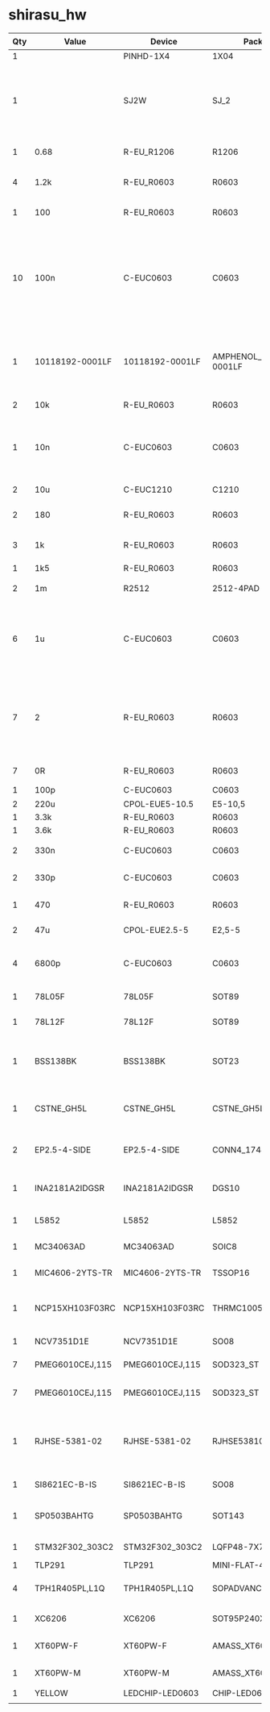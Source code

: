 # shirasu_hw

| Qty | Value | Device | Package | Parts | Description | 入手先 |
| - | - | - | - | - | - | - |
| 1 |  | PINHD-1X4 | 1X04 | JP1 | PIN HEADER |  |
| 1 |  | SJ2W | SJ_2 | BOOT0 | 通常はBOOT0は0.BOOT0を1にするとブートローダが読み込まれてusbなどから書き込みが可能. |  |
| 1 | 0.68 | R-EU_R1206 | R1206 | R11 | MC34063 電流制限抵抗 |  |
| 4 | 1.2k | R-EU_R0603 | R0603 | R7, R8, R9, R19 |  |  |
| 1 | 100 | R-EU_R0603 | R0603 | R4 | モジュラコネクタの緑のLED用 |  |
| 10 | 100n | C-EUC0603 | C0603 | C5, C7, C10, C16, C21, C23, C30, C31, C32, C33 |  |  |
| 1 | 10118192-0001LF | 10118192-0001LF | AMPHENOL_10118192-0001LF | J6 | Single Port 5 Contact Horizontal Right Angle Shielded Micro B USB 2.0 Connector | https://www.mouser.jp/ProductDetail/649-10118192-0001LF/ |
| 2 | 10k | R-EU_R0603 | R0603 | R15, R39 |  |  |
| 1 | 10n | C-EUC0603 | C0603 | C34 | STM32F302CBT6のデータシートにVDDAには10u,10nを付けろと書いてある |  |
| 2 | 10u | C-EUC1210 | C1210 | C11, C12 |  |  |
| 2 | 180 | R-EU_R0603 | R0603 | R6, R12 | モジュラコネクタの黄色のLED用 |  |
| 3 | 1k | R-EU_R0603 | R0603 | R37, R38, R40 |  |  |
| 1 | 1k5 | R-EU_R0603 | R0603 | R31 |  |  |
| 2 | 1m | R2512 | 2512-4PAD | R1, R2 | 電流検出用シャント抵抗 | https://www.mouser.jp/ProductDetail/652-CRA2512FZR001ELF/ |
| 6 | 1u | C-EUC0603 | C0603 | C3, C4, C8, C15, C19, C20, C35 |  |  |
| 7 | 2 | R-EU_R0603 | R0603 | R3, R5, R13, R14, R17, R20, R27, R29, R30 |  |  |
| 7 | 0R | R-EU_R0603 | R0603 | R27, R28 |  |  |
| 1 | 100p | C-EUC0603 | C0603 | C6 | MC34063のTC用 |  |
| 2 | 220u | CPOL-EUE5-10.5 | E5-10,5 | C1, C2 |  |  |
| 1 | 3.3k | R-EU_R0603 | R0603 | R10 |  |  |
| 1 | 3.6k | R-EU_R0603 | R0603 | R18 |  |  |
| 2 | 330n | C-EUC0603 | C0603 | C9, C37 | 100nでも大丈夫だと思う |  |
| 2 | 330p | C-EUC0603 | C0603 | C38, C39 | 電流検出ローパスフィルタ用 |  |
| 1 | 470 | R-EU_R0603 | R0603 | R16 | フォトカプラ用抵抗 |  |
| 2 | 47u | CPOL-EUE2.5-5 | E2,5-5 | C22, C24 |  |  |
| 4 | 6800p | C-EUC0603 | C0603 | C13, C14, C17, C18 | RCスナバ用 |  |
| 1 | 78L05F | 78L05F | SOT89 | U8 | 5Vレギュレータ | https://ja.aliexpress.com/item/32879888727.html?spm=a2g0s.9042311.0.0.1b134c4dmOmQKs |
| 1 | 78L12F | 78L12F | SOT89 | U7 | 12Vレギュレータ　ゲート駆動用 | https://ja.aliexpress.com/item/32249086226.html?spm=a2g0s.9042311.0.0.1b134c4dmOmQKs |
| 1 | BSS138BK | BSS138BK | SOT23 | U5 | フォトカプラ駆動用MOSFET　性能はわりと適当でいいので安さ重視 | https://www.mouser.jp/ProductDetail/771-NX7002AKW%2c115/ |
| 1 | CSTNE_GH5L | CSTNE_GH5L | CSTNE_GH5L | U12 | Resonators 8.0000MHz 33pF SMD CHP Resntr Tol 0.07% | https://www.mouser.jp/ProductDetail/81-CSTNE8M00GH5L000R/ |
| 2 | EP2.5-4-SIDE | EP2.5-4-SIDE | CONN4_1744426-4 | J3, J4 | XHからEP2.5に移行.抜き差しがしやすい | https://www.mouser.jp/ProductDetail/571-1744426-4 |
| 1 | INA2181A2IDGSR | INA2181A2IDGSR | DGS10 | U11 | 電流検出用作動オペアンプ*2 ゲイン50 | https://www.mouser.jp/ProductDetail/595-INA2181A2IDGSR/ |
| 1 | L5852 | L5852 | L5852 | L1 | 220uH DCDCコンバータ用 | https://ja.aliexpress.com/item/32899378513.html?spm=a2g0s.8937460.0.0.4eea2e0etRrgeB |
| 1 | MC34063AD | MC34063AD | SOIC8 | U10 | MC34063 DCDCコンバータ用IC | https://ja.aliexpress.com/item/33039913814.html?spm=a2g0s.9042311.0.0.27424c4dEEKxXa |
| 1 | MIC4606-2YTS-TR | MIC4606-2YTS-TR | TSSOP16 | U6 | フルブリッジゲートドライバ | https://www.mouser.jp/ProductDetail/579-MIC4606-2YTS-TR/ |
| 1 | NCP15XH103F03RC | NCP15XH103F03RC | THRMC1005X55N | RT1 | NTC Thermistor 10k 0402 (1005 Metric) Check prices | https://www.mouser.jp/ProductDetail/81-NCP15XH103F03RC/ |
| 1 | NCV7351D1E | NCV7351D1E | SO08 | U2 | High Speed CAN Transceiver | https://jp.rs-online.com/web/p/can-transceivers/8016772/ |
| 7 | PMEG6010CEJ,115 | PMEG6010CEJ,115 | SOD323_ST | D1, D2, D3 | Schottky barrier diode | https://www.mouser.jp/ProductDetail/771-PMEG6010CEJ-T-R/ |
| 7 | PMEG6010CEJ,115 | PMEG6010CEJ,115 | SOD323_ST | D4, D5, D6, D7 | DNP |  |
| 1 | RJHSE-5381-02 | RJHSE-5381-02 | RJHSE538102 | J5 | Modular Connectors / Ethernet Connectors R/A RJ45 SHEILDED 2 PORT Y/G LEDS | https://ja.aliexpress.com/item/32972536716.html?spm=a2g0s.9042311.0.0.1b134c4dmOmQKs |
| 1 | SI8621EC-B-IS | SI8621EC-B-IS | SO08 | U3 | 1 Mbps Digital Isolator | https://www.mouser.jp/ProductDetail/634-SI8621EC-B-IS/ |
| 1 | SP0503BAHTG | SP0503BAHTG | SOT143 | D8 | TVS DIODE　コスト重視なら実装しなくてもいいかも | https://www.mouser.jp/ProductDetail/576-SP0503BAHTG/ |
| 1 | STM32F302_303C2 | STM32F302_303C2 | LQFP48-7X7MM | U1 | STM32F302CBT6 | https://ja.aliexpress.com/item/33003521285.html?spm=a2g0s.9042311.0.0.1b134c4dmOmQKs |
| 1 | TLP291 | TLP291 | MINI-FLAT-4 | U4 | TLP291 | https://akizukidenshi.com/catalog/g/gI-07189/ |
| 4 | TPH1R405PL,L1Q | TPH1R405PL,L1Q | SOPADVANCE | Q1, Q2, Q3, Q4 | MOSFET 1.2mΩ 45V | https://www.mouser.jp/ProductDetail/757-TPH1R405PLL1Q/ |
| 1 | XC6206 | XC6206 | SOT95P240X110-3 | U9 | 3V3のレギュレータ |  |
| 1 | XT60PW-F | XT60PW-F | AMASS_XT60PW-F | J1 | aliと朱雀どっちで買うのがいいか | https://ja.aliexpress.com/item/4000029837973.html?spm=a2g0s.9042311.0.0.6c9d4c4db23lV4 |
| 1 | XT60PW-M | XT60PW-M | AMASS_XT60PW-M | J2 | aliと朱雀どっちで買うのがいいか | https://ja.aliexpress.com/item/4000029837973.html?spm=a2g0s.9042311.0.0.6c9d4c4db23lV5 |
| 1 | YELLOW | LEDCHIP-LED0603 | CHIP-LED0603 | LED2 | LED |  |
|  |
